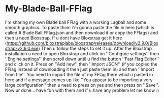 # My-Blade-Ball-FFlag
I'm sharing my own Blade ball FFlag with a working Lagball and some smooth graphics.
To paste them i'm gonna paste the file in here (which is called # Blade Ball FFlag.json and then download it or copy the FFlags) and then u need Bloxstrap. If u dont have Bloxstrap get it here (https://github.com/bloxstraplabs/bloxstrap/releases/download/v2.9.0/Bloxstrap-v2.9.0.exe)
Then u follow the steps to set it up. After the Bloxstrap installation u need to open Bloxstrap and click on ''Configure settings'' then ''Engine settings'' then scroll down until u find the button ''Fast Flag Editor'' and click on it. Press on ''Add new'' then ''Import JSON'' (if you copied the FFlag instead of downloading it then just paste them in) and then ''Import from file''. You need to import the file of my FFlag there which i pasted in here and if a message comes up like ''You appear to be importing a very large configuration'' then u need to press on yes and then press on ''Save''. Now ur done... have fun with them and if u have any problem let me know :)
